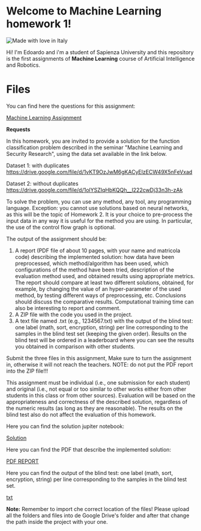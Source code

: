 # Welcome to Machine Learning homework 1!
![Made with love in Italy](https://madewithlove.now.sh/it?heart=true&colorA=%234d3c6f&template=for-the-badge)

Hi! I'm Edoardo and i'm a student of Sapienza University and this repository is the first assignments of **Machine Learning** course of Artificial Intelligence and Robotics.


# Files

You can find here the questions for this assignment:

[Machine Learning Assignment](https://github.com/DarkShrill/Machine-Learning-HW1/blob/master/requests.txt)

**Requests**

In this homework, you are invited to provide a solution for the function classification problem described in the seminar "Machine Learning and Security Research", using the data set available in the link below.

Dataset 1: with duplicates
https://drive.google.com/file/d/1vKT9OzJwM6gKACyElzECW49X5nFeVxad

Dataset 2: without duplicates
https://drive.google.com/file/d/1olYSZIqHbKQQh__l222cwDj33n3h-zAk

To solve the problem, you can use any method, any tool, any programming language. Exception: you cannot use solutions based on neural networks, as this will be the topic of Homework 2. It is your choice to pre-process the input data in any way it is useful for the method you are using. In particular, the use of the control flow graph is optional.

The output of the assignment should be:
1) A report (PDF file of about 10 pages, with your name and matricola code) describing the implemented solution: how data have been preprocessed, which method/algorithm has been used, which configurations of the method have been tried, description of the evaluation method used, and obtained results using appropriate metrics. The report should compare at least two different solutions, obtained, for example, by changing the value of an hyper-parameter of the used method, by testing different ways of preprocessing, etc. Conclusions should discuss the comparative results. Computational training time can also be interesting to report and comment.
2) A ZIP file with the code you used in the project.
3) A text file named <yourmatricola>.txt (e.g., 1234567.txt) with the output of the blind test: one label (math, sort, encryption, string) per line corresponding to the samples in the blind test set (keeping the given order).
Results on the blind test will be ordered in a leaderboard where you can see the results you obtained in comparison with other students.

Submit the three files in this assignment, Make sure to turn the assignment in, otherwise it will not reach the teachers. NOTE: do not put the PDF report into the ZIP file!!!

This assignment must be individual (i.e., one submission for each student) and original (i.e., not equal or too similar to other works either from other students in this class or from other sources). Evaluation will be based on the appropriateness and correctness of the described solution, regardless of the numeric results (as long as they are reasonable). The results on the blind test also do not affect the evaluation of this homework.



Here you can find the solution jupiter notebook:

[Solution](https://github.com/DarkShrill/Machine-Learning-HW1/blob/master/Homework_Edoardo_Papa.ipynb)

Here you can find the PDF that describe the implemented solution:

[PDF REPORT](https://github.com/DarkShrill/Machine-Learning-HW1/blob/master/ML_Homework1_Edoardo_Papa.pdf)

Here you can find the output of the blind test: one label (math, sort, encryption, string) per line corresponding to the samples in the blind test set.

[txt](https://github.com/DarkShrill/Machine-Learning-HW1/blob/master/1962169.txt)



**Note:** Remember to import che correct location of the files! Please upload all the folders and files into de Google Drive's folder and after that change the path inside the project with your one.


